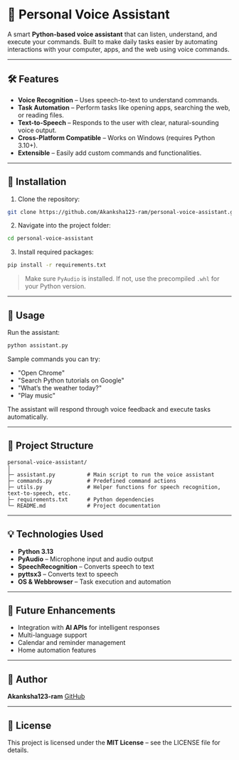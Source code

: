 # 🎤 Personal Voice Assistant

A smart **Python-based voice assistant** that can listen, understand, and execute your commands. Built to make daily tasks easier by automating interactions with your computer, apps, and the web using voice commands.

---

## 🛠 Features

* **Voice Recognition** – Uses speech-to-text to understand commands.
* **Task Automation** – Perform tasks like opening apps, searching the web, or reading files.
* **Text-to-Speech** – Responds to the user with clear, natural-sounding voice output.
* **Cross-Platform Compatible** – Works on Windows (requires Python 3.10+).
* **Extensible** – Easily add custom commands and functionalities.

---

## 🚀 Installation

1. Clone the repository:

```bash
git clone https://github.com/Akanksha123-ram/personal-voice-assistant.git
```

2. Navigate into the project folder:

```bash
cd personal-voice-assistant
```

3. Install required packages:

```bash
pip install -r requirements.txt
```

> Make sure `PyAudio` is installed. If not, use the precompiled `.whl` for your Python version.

---

## 📝 Usage

Run the assistant:

```bash
python assistant.py
```

Sample commands you can try:

* "Open Chrome"
* "Search Python tutorials on Google"
* "What’s the weather today?"
* "Play music"

The assistant will respond through voice feedback and execute tasks automatically.

---

## 📂 Project Structure

```
personal-voice-assistant/
│
├─ assistant.py          # Main script to run the voice assistant
├─ commands.py           # Predefined command actions
├─ utils.py              # Helper functions for speech recognition, text-to-speech, etc.
├─ requirements.txt      # Python dependencies
└─ README.md             # Project documentation
```

---

## 💡 Technologies Used

* **Python 3.13**
* **PyAudio** – Microphone input and audio output
* **SpeechRecognition** – Converts speech to text
* **pyttsx3** – Converts text to speech
* **OS & Webbrowser** – Task execution and automation

---

## 🌟 Future Enhancements

* Integration with **AI APIs** for intelligent responses
* Multi-language support
* Calendar and reminder management
* Home automation features

---

## 👤 Author

**Akanksha123-ram**
[GitHub](https://github.com/Akanksha123-ram)

---

## 📄 License

This project is licensed under the **MIT License** – see the LICENSE file for details.

